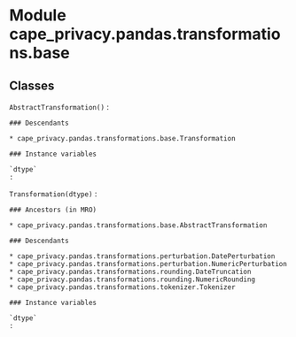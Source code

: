 Module cape_privacy.pandas.transformations.base
===============================================

Classes
-------

`AbstractTransformation()`
:   

    ### Descendants

    * cape_privacy.pandas.transformations.base.Transformation

    ### Instance variables

    `dtype`
    :

`Transformation(dtype)`
:   

    ### Ancestors (in MRO)

    * cape_privacy.pandas.transformations.base.AbstractTransformation

    ### Descendants

    * cape_privacy.pandas.transformations.perturbation.DatePerturbation
    * cape_privacy.pandas.transformations.perturbation.NumericPerturbation
    * cape_privacy.pandas.transformations.rounding.DateTruncation
    * cape_privacy.pandas.transformations.rounding.NumericRounding
    * cape_privacy.pandas.transformations.tokenizer.Tokenizer

    ### Instance variables

    `dtype`
    :